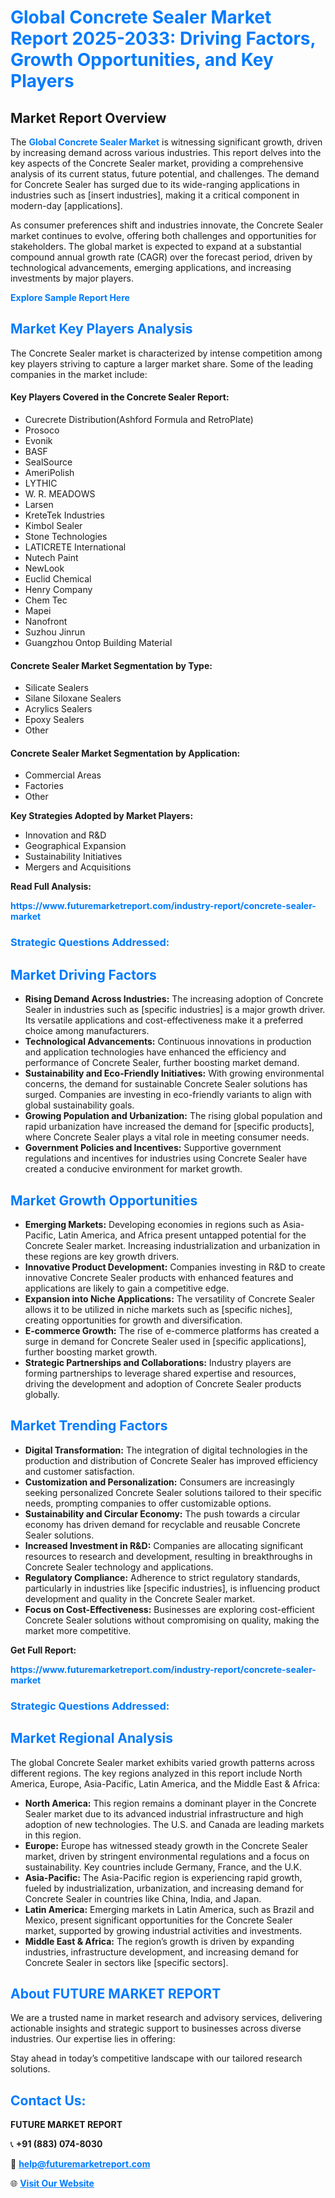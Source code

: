 <h1 style="color: #007BFF;">Global Concrete Sealer Market Report 2025-2033: Driving Factors, Growth Opportunities, and Key Players</h1>

<section id="overview">
<h2>Market Report Overview</h2>
<p>The <a href="https://www.futuremarketreport.com/industry-report/concrete-sealer-market" style="color: #007BFF; text-decoration: none;"><strong>Global Concrete Sealer Market</strong></a> is witnessing significant growth, driven by increasing demand across various industries. This report delves into the key aspects of the Concrete Sealer market, providing a comprehensive analysis of its current status, future potential, and challenges. The demand for Concrete Sealer has surged due to its wide-ranging applications in industries such as [insert industries], making it a critical component in modern-day [applications].</p>
<p>As consumer preferences shift and industries innovate, the Concrete Sealer market continues to evolve, offering both challenges and opportunities for stakeholders. The global market is expected to expand at a substantial compound annual growth rate (CAGR) over the forecast period, driven by technological advancements, emerging applications, and increasing investments by major players.</p>
</section>

<section id="overview">
<p><a href="https://www.futuremarketreport.com/request-sample/reportId=96693" style="color: #007BFF; text-decoration: none;"><strong>Explore Sample Report Here</strong></a></p>
</section>

<section id="key-players">
<h2 style="color: #007BFF;">Market Key Players Analysis</h2>
<p>The Concrete Sealer market is characterized by intense competition among key players striving to capture a larger market share. Some of the leading companies in the market include:</p>
<h4>Key Players Covered in the Concrete Sealer Report:</h4>
<ul><li>Curecrete Distribution(Ashford Formula and RetroPlate)</li><li>Prosoco</li><li>Evonik</li><li>BASF</li><li>SealSource</li><li>AmeriPolish</li><li>LYTHIC</li><li>W. R. MEADOWS</li><li>Larsen</li><li>KreteTek Industries</li><li>Kimbol Sealer</li><li>Stone Technologies</li><li>LATICRETE International</li><li>Nutech Paint</li><li>NewLook</li><li>Euclid Chemical</li><li>Henry Company</li><li>Chem Tec</li><li>Mapei</li><li>Nanofront</li><li>Suzhou Jinrun</li><li>Guangzhou Ontop Building Material</li></ul>
<h4>Concrete Sealer Market Segmentation by Type:</h4>
<ul><li>Silicate Sealers</li><li>Silane Siloxane Sealers</li><li>Acrylics Sealers</li><li>Epoxy Sealers</li><li>Other</li></ul>

<h4>Concrete Sealer Market Segmentation by Application:</h4>
<ul><li>Commercial Areas</li><li>Factories</li><li>Other</li></ul>
<p><strong>Key Strategies Adopted by Market Players:</strong></p>
<ul>
<li>Innovation and R&D</li>
<li>Geographical Expansion</li>
<li>Sustainability Initiatives</li>
<li>Mergers and Acquisitions</li>
</ul>
</section>

<section>
<p><strong>Read Full Analysis: </strong></p><a href="https://www.futuremarketreport.com/industry-report/concrete-sealer-market" style="color: #007BFF; text-decoration: none;"><strong>https://www.futuremarketreport.com/industry-report/concrete-sealer-market</strong></a>
<h3 style="color: #007BFF;">Strategic Questions Addressed:</h3>
</section>

<section id="driving-factors">
<h2 style="color: #007BFF;">Market Driving Factors</h2>
<ul>
<li><strong>Rising Demand Across Industries:</strong> The increasing adoption of Concrete Sealer in industries such as [specific industries] is a major growth driver. Its versatile applications and cost-effectiveness make it a preferred choice among manufacturers.</li>
<li><strong>Technological Advancements:</strong> Continuous innovations in production and application technologies have enhanced the efficiency and performance of Concrete Sealer, further boosting market demand.</li>
<li><strong>Sustainability and Eco-Friendly Initiatives:</strong> With growing environmental concerns, the demand for sustainable Concrete Sealer solutions has surged. Companies are investing in eco-friendly variants to align with global sustainability goals.</li>
<li><strong>Growing Population and Urbanization:</strong> The rising global population and rapid urbanization have increased the demand for [specific products], where Concrete Sealer plays a vital role in meeting consumer needs.</li>
<li><strong>Government Policies and Incentives:</strong> Supportive government regulations and incentives for industries using Concrete Sealer have created a conducive environment for market growth.</li>
</ul>
</section>

<section id="growth-opportunities">
<h2 style="color: #007BFF;">Market Growth Opportunities</h2>
<ul>
<li><strong>Emerging Markets:</strong> Developing economies in regions such as Asia-Pacific, Latin America, and Africa present untapped potential for the Concrete Sealer market. Increasing industrialization and urbanization in these regions are key growth drivers.</li>
<li><strong>Innovative Product Development:</strong> Companies investing in R&D to create innovative Concrete Sealer products with enhanced features and applications are likely to gain a competitive edge.</li>
<li><strong>Expansion into Niche Applications:</strong> The versatility of Concrete Sealer allows it to be utilized in niche markets such as [specific niches], creating opportunities for growth and diversification.</li>
<li><strong>E-commerce Growth:</strong> The rise of e-commerce platforms has created a surge in demand for Concrete Sealer used in [specific applications], further boosting market growth.</li>
<li><strong>Strategic Partnerships and Collaborations:</strong> Industry players are forming partnerships to leverage shared expertise and resources, driving the development and adoption of Concrete Sealer products globally.</li>
</ul>
</section>

<section id="trending-factors">
<h2 style="color: #007BFF;">Market Trending Factors</h2>
<ul>
<li><strong>Digital Transformation:</strong> The integration of digital technologies in the production and distribution of Concrete Sealer has improved efficiency and customer satisfaction.</li>
<li><strong>Customization and Personalization:</strong> Consumers are increasingly seeking personalized Concrete Sealer solutions tailored to their specific needs, prompting companies to offer customizable options.</li>
<li><strong>Sustainability and Circular Economy:</strong> The push towards a circular economy has driven demand for recyclable and reusable Concrete Sealer solutions.</li>
<li><strong>Increased Investment in R&D:</strong> Companies are allocating significant resources to research and development, resulting in breakthroughs in Concrete Sealer technology and applications.</li>
<li><strong>Regulatory Compliance:</strong> Adherence to strict regulatory standards, particularly in industries like [specific industries], is influencing product development and quality in the Concrete Sealer market.</li>
<li><strong>Focus on Cost-Effectiveness:</strong> Businesses are exploring cost-efficient Concrete Sealer solutions without compromising on quality, making the market more competitive.</li>
</ul>
</section>

<section>
<p><strong>Get Full Report: </strong></p><a href="https://www.futuremarketreport.com/industry-report/concrete-sealer-market" style="color: #007BFF; text-decoration: none;"><strong>https://www.futuremarketreport.com/industry-report/concrete-sealer-market</strong></a>
<h3 style="color: #007BFF;">Strategic Questions Addressed:</h3>
</section>


<section id="regional-analysis">
<h2 style="color: #007BFF;">Market Regional Analysis</h2>
<p>The global Concrete Sealer market exhibits varied growth patterns across different regions. The key regions analyzed in this report include North America, Europe, Asia-Pacific, Latin America, and the Middle East & Africa:</p>
<ul>
<li><strong>North America:</strong> This region remains a dominant player in the Concrete Sealer market due to its advanced industrial infrastructure and high adoption of new technologies. The U.S. and Canada are leading markets in this region.</li>
<li><strong>Europe:</strong> Europe has witnessed steady growth in the Concrete Sealer market, driven by stringent environmental regulations and a focus on sustainability. Key countries include Germany, France, and the U.K.</li>
<li><strong>Asia-Pacific:</strong> The Asia-Pacific region is experiencing rapid growth, fueled by industrialization, urbanization, and increasing demand for Concrete Sealer in countries like China, India, and Japan.</li>
<li><strong>Latin America:</strong> Emerging markets in Latin America, such as Brazil and Mexico, present significant opportunities for the Concrete Sealer market, supported by growing industrial activities and investments.</li>
<li><strong>Middle East & Africa:</strong> The region’s growth is driven by expanding industries, infrastructure development, and increasing demand for Concrete Sealer in sectors like [specific sectors].</li>
</ul>
</section>

<footer>
<h2 style="color: #007BFF;">About FUTURE MARKET REPORT</h2>
<p>We are a trusted name in market research and advisory services, delivering actionable insights and strategic support to businesses across diverse industries. Our expertise lies in offering:</p>

<p>Stay ahead in today’s competitive landscape with our tailored research solutions.</p>

<h2 style="color: #007BFF;">Contact Us:</h2>
<p><strong>FUTURE MARKET REPORT</strong></p>
<p>📞 <strong>+91 (883) 074-8030</strong></p>
<p>📧 <strong><a href="mailto:help@futuremarketreport.com" style="color: #007BFF;">help@futuremarketreport.com</a></strong></p>
<p>🌐 <strong><a href="https://www.futuremarketreport.com/" style="color: #007BFF;">Visit Our Website</a></strong></p>
</footer>